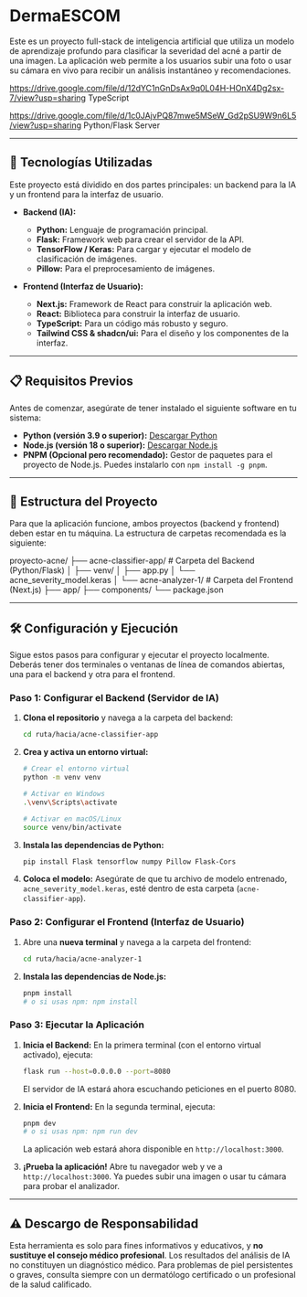 # DermaESCOM


Este es un proyecto full-stack de inteligencia artificial que utiliza un modelo de aprendizaje profundo para clasificar la severidad del acné a partir de una imagen. La aplicación web permite a los usuarios subir una foto o usar su cámara en vivo para recibir un análisis instantáneo y recomendaciones.

https://drive.google.com/file/d/12dYC1nGnDsAx9q0L04H-HOnX4Dg2sx-7/view?usp=sharing
TypeScript

https://drive.google.com/file/d/1c0JAjvPQ87mwe5MSeW_Gd2pSU9W9n6L5/view?usp=sharing
Python/Flask Server


---

## 🚀 Tecnologías Utilizadas

Este proyecto está dividido en dos partes principales: un backend para la IA y un frontend para la interfaz de usuario.

* **Backend (IA):**
    * **Python:** Lenguaje de programación principal.
    * **Flask:** Framework web para crear el servidor de la API.
    * **TensorFlow / Keras:** Para cargar y ejecutar el modelo de clasificación de imágenes.
    * **Pillow:** Para el preprocesamiento de imágenes.

* **Frontend (Interfaz de Usuario):**
    * **Next.js:** Framework de React para construir la aplicación web.
    * **React:** Biblioteca para construir la interfaz de usuario.
    * **TypeScript:** Para un código más robusto y seguro.
    * **Tailwind CSS & shadcn/ui:** Para el diseño y los componentes de la interfaz.

---

## 📋 Requisitos Previos

Antes de comenzar, asegúrate de tener instalado el siguiente software en tu sistema:

* **Python (versión 3.9 o superior):** [Descargar Python](https://www.python.org/downloads/)
* **Node.js (versión 18 o superior):** [Descargar Node.js](https://nodejs.org/)
* **PNPM (Opcional pero recomendado):** Gestor de paquetes para el proyecto de Node.js. Puedes instalarlo con `npm install -g pnpm`.

---

## 📂 Estructura del Proyecto

Para que la aplicación funcione, ambos proyectos (backend y frontend) deben estar en tu máquina. La estructura de carpetas recomendada es la siguiente:


proyecto-acne/
├── acne-classifier-app/   # Carpeta del Backend (Python/Flask)
│   ├── venv/
│   ├── app.py
│   └── acne_severity_model.keras
│
└── acne-analyzer-1/       # Carpeta del Frontend (Next.js)
├── app/
├── components/
└── package.json


---

## 🛠️ Configuración y Ejecución

Sigue estos pasos para configurar y ejecutar el proyecto localmente. Deberás tener dos terminales o ventanas de línea de comandos abiertas, una para el backend y otra para el frontend.

### **Paso 1: Configurar el Backend (Servidor de IA)**

1.  **Clona el repositorio** y navega a la carpeta del backend:
    ```bash
    cd ruta/hacia/acne-classifier-app
    ```

2.  **Crea y activa un entorno virtual:**
    ```bash
    # Crear el entorno virtual
    python -m venv venv

    # Activar en Windows
    .\venv\Scripts\activate

    # Activar en macOS/Linux
    source venv/bin/activate
    ```

3.  **Instala las dependencias de Python:**
    ```bash
    pip install Flask tensorflow numpy Pillow Flask-Cors
    ```

4.  **Coloca el modelo:** Asegúrate de que tu archivo de modelo entrenado, `acne_severity_model.keras`, esté dentro de esta carpeta (`acne-classifier-app`).

### **Paso 2: Configurar el Frontend (Interfaz de Usuario)**

1.  Abre una **nueva terminal** y navega a la carpeta del frontend:
    ```bash
    cd ruta/hacia/acne-analyzer-1
    ```

2.  **Instala las dependencias de Node.js:**
    ```bash
    pnpm install
    # o si usas npm: npm install
    ```

### **Paso 3: Ejecutar la Aplicación**

1.  **Inicia el Backend:** En la primera terminal (con el entorno virtual activado), ejecuta:
    ```bash
    flask run --host=0.0.0.0 --port=8080
    ```
    El servidor de IA estará ahora escuchando peticiones en el puerto 8080.

2.  **Inicia el Frontend:** En la segunda terminal, ejecuta:
    ```bash
    pnpm dev
    # o si usas npm: npm run dev
    ```
    La aplicación web estará ahora disponible en `http://localhost:3000`.

3.  **¡Prueba la aplicación!** Abre tu navegador web y ve a `http://localhost:3000`. Ya puedes subir una imagen o usar tu cámara para probar el analizador.

---

## ⚠️ Descargo de Responsabilidad

Esta herramienta es solo para fines informativos y educativos, y **no sustituye el consejo médico profesional**. Los resultados del análisis de IA no constituyen un diagnóstico médico. Para problemas de piel persistentes o graves, consulta siempre con un dermatólogo certificado o un profesional de la salud calificado.
